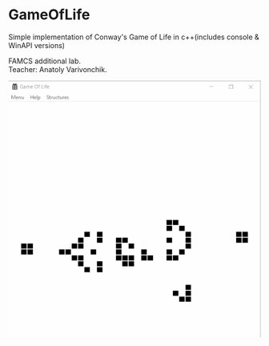 # GameOfLife
Simple implementation of Conway's Game of Life in c++(includes console & WinAPI versions)

FAMCS additional lab.  
Teacher: Anatoly Varivonchik.  


![alt text](Footage.gif)
